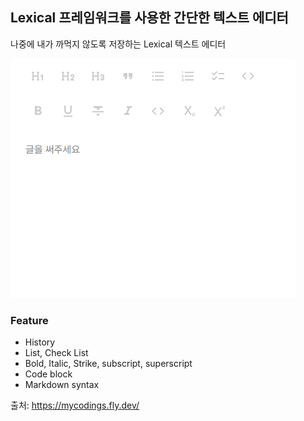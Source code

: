 ## Lexical 프레임워크를 사용한 간단한 텍스트 에디터

나중에 내가 까먹지 않도록 저장하는 Lexical 텍스트 에디터

![](public/preview.png)

### Feature
- History
- List, Check List
- Bold, Italic, Strike, subscript, superscript
- Code block
- Markdown syntax

출처: https://mycodings.fly.dev/